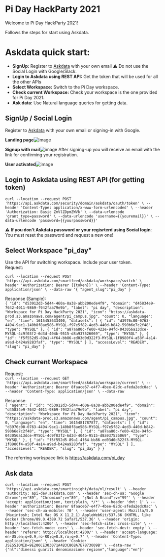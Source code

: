 # Pi Day HackParty 2021


Welcome to Pi Day HackParty 2021!

Follows the steps for start using Askdata. 

# Askdata quick start:

* **SignUp:** Register to [Askdata](https://app.askdata.com/login) with your own email  ⚠️  Do not use the Social Login with Google/Slack.
* **Login to Askdata using REST API:** Get the token that will be used for all the other APIs
* **Select Workspace:** Switch to the Pi Day workspace.
* **Check current Workspace:** Check your workspace is the one provided for Pi Day 2021.
* **Ask data:** Use Natural language queries for getting data.


## SignUp / Social Login 
Register to [Askdata](https://app.askdata.com/login) with your own email or signing-in with Google.

**Landing page**![image](https://user-images.githubusercontent.com/74064313/110775123-d959a680-825e-11eb-94ba-ab2173b07f02.png)


**Signup with mail**![image](https://user-images.githubusercontent.com/74064313/110775513-4705d280-825f-11eb-892b-576dde234455.png)
After signing-up you will receive an email with the link for confirming your registration. 

**User activated**![image](https://user-images.githubusercontent.com/74064313/110776912-d52e8880-8260-11eb-8475-7b136dc0bdf6.png)

## Login to Askdata using REST API (for getting token)
`curl --location --request POST 'https://api.askdata.com/security/domain/askdata/oauth/token' \
--header 'Content-Type: application/x-www-form-urlencoded' \
--header 'Authorization: Basic ZmVlZDpmZWVk' \
--data-urlencode 'grant_type=password' \
--data-urlencode 'username={{youremail}}' \
--data-urlencode 'password={{yourpassword}}'`

:warning: **If you don't Askdata password or your regisrterd using Social login**: You must reset the password and request a new one!

## Select Workspace "pi_day" 
Use the API for switching workspace. Include your user token. <br />
Request: <br />

`curl --location --request POST 'https://api.askdata.com/smartfeed/askdata/workspace/switch' \
--header 'Authorization: Bearer {{token}}' \
--header 'Content-Type: application/json' \
--data-raw '{
	"agent_slug":"pi_day"
}`

Response (Sample): <br />
`{
    "id": "d53912d3-5d44-460a-8a38-abb200ede4f9",
    "domain": "d45834e9-7642-4011-9869-f942faa79e9b",
    "label": "pi day",
    "description": "Workspace for Pi Day HackParty 2021",
    "icon": "https://askdata-prod.s3.amazonaws.com/agent/pi_campus.jpg",
    "count": 0,
    "language": "en",
    "time": 1615453633400,
    "datasets": [
        {
            "id": "d3976c00-0763-4494-9ac1-140b8f8ae586-MYSQL-f97e5f82-4ed3-440d-b842-590b6e7c2f48",
            "type": "MYSQL"
        },
        {
            "id": "a87aa80c-fe00-422e-94fd-043056a13dce-MYSQL-4c9f03f2-6d3d-404b-9515-d8a937526069",
            "type": "MYSQL"
        },
        {
            "id": "f5f552d5-89a1-4f64-bb86-ed03d0d322f3-MYSQL-1f8980f4-a58f-4a14-a9ad-b424a9283faf",
            "type": "MYSQL"
        }
    ],
    "accessLevel": "READER",
    "slug": "pi_day"
}`

## Check current Workspace
Request: <br />
`curl --location --request GET 'https://api.askdata.com/smartfeed/askdata/workspace/current' \
--header 'Authorization: Bearer 8faace67-e4f7-4bee-82dc-afeda2edc0ac' \
--header 'Content-Type: application/json' \
--data-raw`

Response: <br />
`{
    "agent": {
        "id": "d53912d3-5d44-460a-8a38-abb200ede4f9",
        "domain": "d45834e9-7642-4011-9869-f942faa79e9b",
        "label": "pi day",
        "description": "Workspace for Pi Day HackParty 2021",
        "icon": "https://askdata-prod.s3.amazonaws.com/agent/pi_campus.jpg",
        "count": 0,
        "language": "en",
        "time": 1615481787877,
        "datasets": [
            {
                "id": "d3976c00-0763-4494-9ac1-140b8f8ae586-MYSQL-f97e5f82-4ed3-440d-b842-590b6e7c2f48",
                "type": "MYSQL"
            },
            {
                "id": "a87aa80c-fe00-422e-94fd-043056a13dce-MYSQL-4c9f03f2-6d3d-404b-9515-d8a937526069",
                "type": "MYSQL"
            },
            {
                "id": "f5f552d5-89a1-4f64-bb86-ed03d0d322f3-MYSQL-1f8980f4-a58f-4a14-a9ad-b424a9283faf",
                "type": "MYSQL"
            }
        ],
        "accessLevel": "READER",
        "slug": "pi_day"
    }
}`

The referring workspace link is https://askdata.com/pi_day
  
## Ask data 
`curl --location --request POST 'https://api.askdata.com/smartinsight/data/nl/result' \
--header 'authority: api-dev.askdata.com' \
--header 'sec-ch-ua: "Google Chrome";v="89", "Chromium";v="89", ";Not A Brand";v="99"' \
--header 'accept: application/json, text/plain, */*' \
--header 'dnt: 1' \
--header 'authorization: Bearer 8faace67-e4f7-4bee-82dc-afeda2edc0ac' \
--header 'sec-ch-ua-mobile: ?0' \
--header 'user-agent: Mozilla/5.0 (Macintosh; Intel Mac OS X 11_2_1) AppleWebKit/537.36 (KHTML, like Gecko) Chrome/89.0.4389.72 Safari/537.36' \
--header 'origin: http://localhost:4200' \
--header 'sec-fetch-site: cross-site' \
--header 'sec-fetch-mode: cors' \
--header 'sec-fetch-dest: empty' \
--header 'referer: http://localhost:4200/' \
--header 'accept-language: en-US,en;q=0.9,ro-RO;q=0.8,ro;q=0.7' \
--header 'Content-Type: application/json' \
--header 'Cookie: JSESSIONID=9E206CE303071A4B3C86BA7E7873009B' \
--data-raw ' {"nl":"dimessi guariti denominazione regione","language":"en"}'`

  
